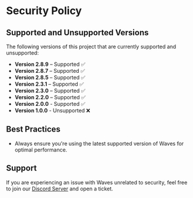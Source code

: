 # Security Policy

## Supported and Unsupported Versions  

The following versions of this project that are currently supported and unsupported:  

- **Version 2.8.9** – Supported ✅
- **Version 2.8.7** – Supported ✅
- **Version 2.8.5** – Supported ✅
- **Version 2.3.1** – Supported ✅
- **Version 2.3.0** – Supported ✅
- **Version 2.2.0** – Supported ✅
- **Version 2.0.0** - Supported ✅
- **Version 1.0.0** - Unsupported ❌

## Best Practices

- Always ensure you're using the latest supported version of Waves for optimal performance.

## Support

If you are experiencing an issue with Waves unrelated to security, feel free to join our [Discord Server](https://discord.gg/dJvdkPRheV) and open a ticket.